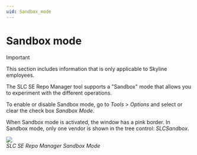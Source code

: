```yaml
---
uid: Sandbox_mode
---
```


# Sandbox mode

> [!IMPORTANT]
> This section includes information that is only applicable to Skyline employees.

The SLC SE Repo Manager tool supports a "Sandbox" mode that allows you to experiment with the different operations.

To enable or disable Sandbox mode, go to *Tools* > *Options* and select or clear the check box *Sandbox Mode*.

When Sandbox mode is activated, the window has a pink border. In Sandbox mode, only one vendor is shown in the tree control: *SLCSandbox*.

![](~/develop/images/SLCSERepoManager_Sandbox.png)<br>
*SLC SE Repo Manager Sandbox Mode*
